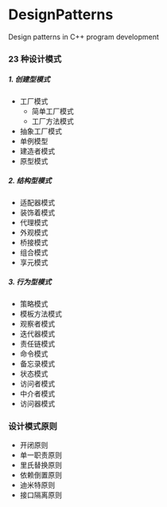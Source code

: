 # DesignPatterns
Design patterns in C++ program development



### 23 种设计模式

##### 1. 创建型模式

- 工厂模式
    - 简单工厂模式
    - 工厂方法模式
- 抽象工厂模式
- 单例模型
- 建造者模式
- 原型模式

##### 2. 结构型模式

- 适配器模式
- 装饰着模式
- 代理模式
- 外观模式
- 桥接模式
- 组合模式
- 享元模式

##### 3. 行为型模式

- 策略模式
- 模板方法模式
- 观察者模式
- 迭代器模式
- 责任链模式
- 命令模式
- 备忘录模式
- 状态模式
- 访问者模式
- 中介者模式
- 访问器模式



### 设计模式原则

- 开闭原则
- 单一职责原则
- 里氏替换原则
- 依赖倒置原则
- 迪米特原则
- 接口隔离原则
